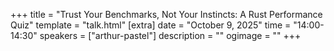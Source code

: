 +++
title = "Trust Your Benchmarks, Not Your Instincts: A Rust Performance Quiz"
template = "talk.html"
[extra]
  date = "October 9, 2025"
  time = "14:00-14:30"
  speakers = ["arthur-pastel"]
  description = ""
  ogimage = ""
+++
